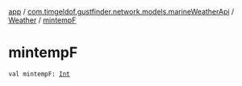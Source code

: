 [app](../../index.md) / [com.timgeldof.gustfinder.network.models.marineWeatherApi](../index.md) / [Weather](index.md) / [mintempF](./mintemp-f.md)

# mintempF

`val mintempF: `[`Int`](https://kotlinlang.org/api/latest/jvm/stdlib/kotlin/-int/index.html)